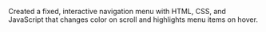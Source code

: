 
Created a fixed, interactive navigation menu with HTML, CSS, and JavaScript that changes color on scroll and highlights menu items on hover.
